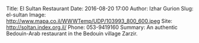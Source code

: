 Title: El Sultan Restaurant
Date: 2016-08-20 17:00
Author: Izhar Gurion
Slug: el-sultan
Image: http://www.mapa.co.il/WWWTemp/UDP/103993_800_600.jpeg
Site: http://soltan.index.org.il/
Phone: 053-9419160
Summary: An authentic Bedouin-Arab restaurant in the Bedouin village Zarzir.
